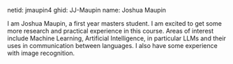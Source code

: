 netid: jmaupin4 
ghid: JJ-Maupin 
name: Joshua Maupin

I am Joshua Maupin, a first year masters student. I am excited to get some more research and practical experience in this course.
Areas of interest include Machine Learning, Artificial Intelligence, in particular LLMs and their uses in communication between languages. I also have some experience with image recognition.
